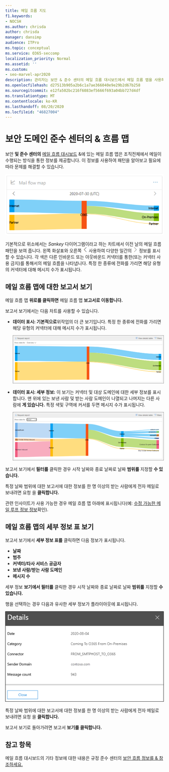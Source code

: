 ```yaml
---
title: 메일 흐름 지도
f1.keywords:
- NOCSH
ms.author: chrisda
author: chrisda
manager: dansimp
audience: ITPro
ms.topic: conceptual
ms.service: O365-seccomp
localization_priority: Normal
ms.assetid: ''
ms.custom:
- seo-marvel-apr2020
description: 관리자는 보안 & 준수 센터의 메일 흐름 대시보드에서 메일 흐름 맵을 사용하여 커넥터를 사용하고 커넥터를 사용하지 않고 조직에서 메일 흐름을 이동하는 방법을 시각화하고 추적할 수 있습니다.
ms.openlocfilehash: d27513b905a2b6c1a7ae366040e9e29b2d67b258
ms.sourcegitcommit: e12fa502bc216f6083ef5666f693a04bb727d4df
ms.translationtype: MT
ms.contentlocale: ko-KR
ms.lasthandoff: 08/20/2020
ms.locfileid: "46827004"
---
```

# <a name="mail-flow-map-in-the-security--compliance-center"></a>보안 도메인 준수 센터의 & 흐름 맵

보안 **및 준수 센터의** [메일 흐름 대시보드](mail-flow-insights-v2.md) &에 있는 메일 흐름 맵은 조직전체에서 메일이 수행되는 방식을 통한 정보를 제공합니다. 이 정보를 사용하여 패턴을 알아보고 필요에 따라 문제를 해결할 수 있습니다.

![보안 그룹 준수 센터의 메일 흐름 대시보드에서 위단계 & 위위로 맵정](../../media/mfi-mail-flow-map-widget.png)

기본적으로 위소에서는 *Sankey* 다이어그램이라고 하는 차트에서 이전 날의 메일 흐름 패턴을 보여 줍니다. 왼쪽 화살표와 오른쪽 ![ 화살표를 ](../../media/scc-left-arrow.png) 사용하여 다양한 일간의 ![ ](../../media/scc-right-arrow.png) 정보를 표시할 수 있습니다. 각 색은 다른 인바운드 또는 아웃바운드 커넥터를 통한(또는 커넥터 사용 금지)를 통해서의 메일 흐름을 나타냅니다. 특정 한 종류에 전화를 가리면 해당 유형의 커넥터에 대해 메시지 수가 표시됩니다.

## <a name="report-view-for-the-mail-flow-map"></a>메일 흐름 맵에 대한 보고서 보기

메일 흐름 맵 **위로를 클릭하면** 메일 흐름 맵 **보고서로 이동합니다.**

보고서 보기에서는 다음 차트를 사용할 수 있습니다.

- **데이터 표시: 기본적으로**위작업의 더 큰 보기입니다. 특정 한 종류에 전화를 가리면 해당 유형의 커넥터에 대해 메시지 수가 표시됩니다.

  ![메일 흐름 맵 보고서의 개요 보기](../../media/mfi-mail-flow-map-report-overview.png)

- **데이터 표시: 세부 정보:** 이 보기는 커넥터 및 대상 도메인에 대한 세부 정보를 표시합니다. 맨 위에 있는 보낸 사람 및 받는 사람 도메인이 나열되고 나머지는 다른 사람에 **게 있습니다.** 특정 색및 구역에 커서를 두면 메시지 수가 표시됩니다.

  ![메일 흐름 맵 보고서의 세부 정보 보기](../../media/mfi-mail-flow-map-report-detail.png)

보고서 보기에서 **필터를** 클릭한 경우 시작 날짜와 종료 날짜로 날짜 **범위를** 지정할 **수 있습니다.**

특정 날짜 범위에 대한 보고서에 대한 정보를 한 명 이상의 받는 사람에게 전자 메일로 보내려면 요청 을 **클릭합니다.**

관련 인사이트가 사용 가능한 경우 메일 흐름 맵 아래에 표시됩니다(예: [수정 가능한 메일 루프 정보 정보](mfi-mail-loop-insight.md)확인).

## <a name="details-table-view-for-the-mail-flow-map"></a>메일 흐름 맵의 세부 정보 표 보기

보고서 보기에서 **세부 정보 표를** 클릭하면 다음 정보가 표시됩니다.

- **날짜**
- **범주**
- **커넥터/타사 서비스 공급자**
- **보낸 사람/받는 사람 도메인**
- **메시지 수**

세부 정보 **보기에서 필터를** 클릭한 경우 시작 날짜와 종료 날짜로 날짜 **범위를** 지정할 **수 있습니다.**

행을 선택하는 경우 다음과 유사한 세부 정보가 플라이아웃에 표시됩니다.

![메일 흐름 맵의 세부 정보 표에서 세부 정보 플라이아웃](../../media/mfi-mail-flow-map-view-details-table-details.png)

특정 날짜 범위에 대한 보고서에 대한 정보를 한 명 이상의 받는 사람에게 전자 메일로 보내려면 요청 을 **클릭합니다.**

보고서 보기로 돌아가려면 보고서 **보기를 클릭합니다.**

## <a name="see-also"></a>참고 항목

메일 흐름 대시보드의 기타 정보에 대한 내용은 규정 준수 센터의 [보안 흐름 정보를 & 참조하세요.](mail-flow-insights-v2.md)
